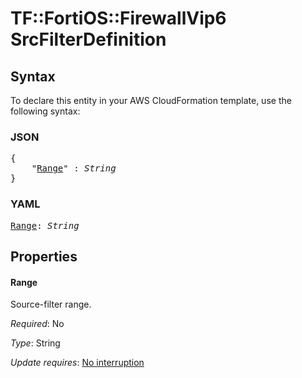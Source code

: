 # TF::FortiOS::FirewallVip6 SrcFilterDefinition

## Syntax

To declare this entity in your AWS CloudFormation template, use the following syntax:

### JSON

<pre>
{
    "<a href="#range" title="Range">Range</a>" : <i>String</i>
}
</pre>

### YAML

<pre>
<a href="#range" title="Range">Range</a>: <i>String</i>
</pre>

## Properties

#### Range

Source-filter range.

_Required_: No

_Type_: String

_Update requires_: [No interruption](https://docs.aws.amazon.com/AWSCloudFormation/latest/UserGuide/using-cfn-updating-stacks-update-behaviors.html#update-no-interrupt)

